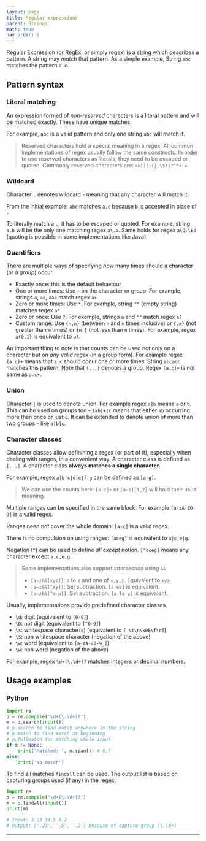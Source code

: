 ```yaml
---
layout: page
title: Regular expressions
parent: Strings
math: true
nav_order: 6
---
```


Regular Expression (or RegEx, or simply regex) is a string which describes a pattern.
A string may *match* that pattern.
As a simple example, String `abc` matches the pattern `a.c`.

## Pattern syntax

### Literal matching

An expression formed of *non-reserved* characters is a literal pattern
and will be matched exactly. These have unique matches.

For example, `abc` is a valid pattern and only one string `abc` will match
it.

> Reserved characters hold a special meaning in a regex.
> All common implementations of regex usually follow the same constructs.
> In order to use reserved characters as literals, they need to be escaped or quoted.
> Commonly reserved characters are:
> `<>[](){}.\$!|?^*+-=`

### Wildcard

Character `.` denotes wildcard - meaning that any character will match it.

From the initial example: `abc` matches `a.c` because `b` is accepted in place of `.`

To literally match a `.`, it has to be escaped or quoted. For example,
string `a.b` will be the only one matching regex `a\.b`. Same holds
for regex `a\Q.\Eb` (quoting is possible in some implementations like Java).

### Quantifiers

There are multiple ways of specifying *how* many times should a character
(or a *group*) occur.
- Exactly once: this is the default behaviour
- One or more times: Use `+` on the character or group. For example,
  strings `a`, `aa`, `aaa` match regex `a+`.
- Zero or more times: Use `*`. For example, string `""` (empty string)
  matches regex `a*`
- Zero or once: Use `?`. For example, strings `a` and `""` match
  regex `a?`
- Custom range: Use `{n,m}` (between `n` and `m` times inclusive) or `{,m}` (not greater than `m` times)
  or `{n,}` (not less than `n` times). For example, regex `a{0,1}` is equivalent
  to `a?`.

An important thing to note is that counts can be used not only on a character
but on *any valid regex* (in a group form). For example regex `(a.c)+` means that `a.c` should
occur one or more times. String `abcadc` matches this pattern.
Note that `(...)` denotes a group. Regex `(a.c)+` is not same as `a.c+`.

### Union

Character `|` is used to denote union. For example regex `a|b` means
`a` or `b`. This can be used on groups too - `(ab)+|c` means that either
`ab` occurring more than once or just `c`. It can be extended to denote
union of more than two groups - like `a|b|c`.

### Character classes

Character classes allow definining a regex (or part of it), especially when
dealing with ranges, in a convenient way. A character class is defined
as `[...]`. A character class **always matches a single character**.

For example, regex `a|b|c|d|e|f|g` can be defined as `[a-g]`.

> We can use the counts here: `[a-z]+` or `[a-z]{1,2}` will hold their usual meaning.

Multiple ranges can be specified in the same block. For example `[a-zA-Z0-9]`
is a valid regex.

Ranges need not cover the whole domain: `[a-c]` is a valid regex.

There is no compulsion on using ranges: `[aceg]` is equivalent to `a|c|e|g`.

Negation (`^`) can be used to define *all except* notion. `[^aceg]` means
any character except `a,c,e,g`.

> Some implementations also support *intersection* using `&&`
> - `[a-z&&[xyz]]`: `a` to `z` and one of `x,y,z`. Equivalent to `xyz`.
> - `[a-z&&[^xy]]`: Set subtraction. `[a-wz]` is equivalent.
> - `[a-z&&[^m-p]]`: Set subtraction. `[a-lq-z]` is equivalent.

Usually, implementations provide predefined character classes
- `\d`: digit (equivalent to `[0-9]`)
-	`\D`: not digit (equivalent to `[^0-9]`)
-	`\s`: whitespace character(s) (equivalent to `[ \t\n\x0B\f\r]`)
-	`\S`: non whitespace character (negation of the above)
-	`\w`: word (equivalent to `[a-zA-Z0-9_]`)
-	`\w`: non word (negation of the above)

For example, regex `\d+(\.\d+)?` matches integers or decimal numbers.

## Usage examples

### Python

```py
import re
p = re.compile('\d+(\.\d+)?')
m = p.search(input())
# p.search to find match anywhere in the string
# p.match to find match at beginning
# p.fullmatch for matching whole input
if m != None:
    print('Matched: ', m.span()) # 0,7
else:
    print('No match')

```

To find all matches `findall` can be used.
The output list is based on capturing groups used (if any) in the regex.
```py
import re
p = re.compile('\d+(\.\d+)?')
m = p.findall(input())
print(m)

# Input: 1.23 34.5 3.2
# Output: ['.23', '.5', '.2'] because of capture group (\.\d+)
```

***